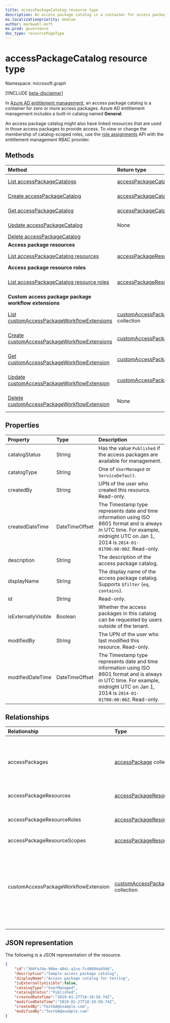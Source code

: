 ```yaml
---
title: accessPackageCatalog resource type
description: An access package catalog is a container for access packages.
ms.localizationpriority: medium
author: markwahl-msft
ms.prod: governance
doc_type: resourcePageType
---
```


# accessPackageCatalog resource type

Namespace: microsoft.graph

[!INCLUDE [beta-disclaimer](../../includes/beta-disclaimer.md)]

In [Azure AD entitlement management](entitlementmanagement-overview.md), an access package catalog is a container for zero or more access packages. Azure AD entitlement management includes a built-in catalog named **General**.

An access package catalog might also have linked resources that are used in those access packages to provide access. To view or change the membership of catalog-scoped roles, use the [role assignments](unifiedroleassignment.md) API with the entitlement management RBAC provider.

## Methods

| Method                                                                                                                    | Return type                                                                                             | Description                                                                                                                                     |
| :------------------------------------------------------------------------------------------------------------------------ | :------------------------------------------------------------------------------------------------------ | :---------------------------------------------------------------------------------------------------------------------------------------------- |
| [List accessPackageCatalogs](../api/entitlementmanagement-list-accesspackagecatalogs.md)                                  | [accessPackageCatalog](accesspackagecatalog.md) collection                                              | Retrieve a list of accesspackagecatalog objects.                                                                                                |
| [Create accessPackageCatalog](../api/entitlementmanagement-post-accesspackagecatalogs.md)                                 | [accessPackageCatalog](accesspackagecatalog.md)                                                         | Create a new accessPackageCatalog object.                                                                                                       |
| [Get accessPackageCatalog](../api/accesspackagecatalog-get.md)                                                            | [accessPackageCatalog](accesspackagecatalog.md)                                                         | Read properties and relationships of an accessPackageCatalog object.                                                                            |
| [Update accessPackageCatalog](../api/accesspackagecatalog-update.md)                                                      | None                                                                                                    | Update the properties of an accessPackageCatalog object.                                                                                        |
| [Delete accessPackageCatalog](../api/accesspackagecatalog-delete.md)                                                      |                                                                                                         | Delete accessPackageCatalog.                                                                                                                    |
| **Access package resources**                                                                                              |                                                                                                         |                                                                                                                                                 |
| [List accessPackageCatalog resources](../api/accesspackagecatalog-list-accesspackageresources.md)                         | [accessPackageResource](accesspackageresource.md) collection                                            | Retrieve a list of accessPackageResource objects in a catalog.                                                                                  |
| **Access package resource roles**                                                                                         |                                                                                                         |                                                                                                                                                 |
| [List accessPackageCatalog resource roles](../api/accesspackagecatalog-list-accesspackageresourceroles.md)                | [accessPackageResourceRole](accesspackageresourcerole.md) collection                                    | Retrieve a list of accessPackageResourceRole objects for resources in a catalog.                                                                |
| **Custom access package package workflow extensions**                                                                     |                                                                                                         |                                                                                                                                                 |
| [List customAccessPackageWorkflowExtensions](../api/accesspackagecatalog-list-customaccesspackageworkflowextensions.md)   | [customAccessPackageWorkflowExtension](../resources/customaccesspackageworkflowextension.md) collection | Get a list of the [customAccessPackageWorkflowExtension](../resources/customaccesspackageworkflowextension.md) objects and their properties.    |
| [Create customAccessPackageWorkflowExtensions](../api/accesspackagecatalog-post-customaccesspackageworkflowextensions.md) | [customAccessPackageWorkflowExtension](../resources/customaccesspackageworkflowextension.md)            | Create a new [customAccessPackageWorkflowExtension](../resources/customaccesspackageworkflowextension.md) object.                               |
| [Get customAccessPackageWorkflowExtension](../api/customaccesspackageworkflowextension-get.md)                            | [customAccessPackageWorkflowExtension](../resources/customaccesspackageworkflowextension.md)            | Read the properties and relationships of a [customAccessPackageWorkflowExtension](../resources/customaccesspackageworkflowextension.md) object. |
| [Update customAccessPackageWorkflowExtension](../api/customaccesspackageworkflowextension-update.md)                      | [customAccessPackageWorkflowExtension](../resources/customaccesspackageworkflowextension.md)            | Update the properties of a [customAccessPackageWorkflowExtension](../resources/customaccesspackageworkflowextension.md) object.                 |
| [Delete customAccessPackageWorkflowExtension](../api/customaccesspackageworkflowextension-delete.md)                      | None                                                                                                    | Deletes a [customAccessPackageWorkflowExtension](../resources/customaccesspackageworkflowextension.md) object.                                  |

## Properties

| Property            | Type           | Description                                                                                                                                                                             |
| :------------------ | :------------- | :-------------------------------------------------------------------------------------------------------------------------------------------------------------------------------------- |
| catalogStatus       | String         | Has the value `Published` if the access packages are available for management.                                                                                                          |
| catalogType         | String         | One of `UserManaged` or `ServiceDefault`.                                                                                                                                               |
| createdBy           | String         | UPN of the user who created this resource. Read-only.                                                                                                                                   |
| createdDateTime     | DateTimeOffset | The Timestamp type represents date and time information using ISO 8601 format and is always in UTC time. For example, midnight UTC on Jan 1, 2014 is `2014-01-01T00:00:00Z`. Read-only. |
| description         | String         | The description of the access package catalog.                                                                                                                                          |
| displayName         | String         | The display name of the access package catalog. Supports `$filter` (`eq`, `contains`).                                                                                                  |
| id                  | String         | Read-only.                                                                                                                                                                              |
| isExternallyVisible | Boolean        | Whether the access packages in this catalog can be requested by users outside of the tenant.                                                                                            |
| modifiedBy          | String         | The UPN of the user who last modified this resource. Read-only.                                                                                                                         |
| modifiedDateTime    | DateTimeOffset | The Timestamp type represents date and time information using ISO 8601 format and is always in UTC time. For example, midnight UTC on Jan 1, 2014 is `2014-01-01T00:00:00Z`. Read-only. |

## Relationships

| Relationship                         | Type                                                                                                    | Description                                                                                                             |
| :----------------------------------- | :------------------------------------------------------------------------------------------------------ | :---------------------------------------------------------------------------------------------------------------------- |
| accessPackages                       | [accessPackage](accesspackage.md) collection                                                            | The access packages in this catalog. Read-only. Nullable. Supports `$expand`.                                           |
| accessPackageResources               | [accessPackageResource](accesspackageresource.md) collection                                            | Read-only. Nullable.                                                                                                    |
| accessPackageResourceRoles           | [accessPackageResourceRole](accesspackageresourcerole.md) collection                                    | The roles in each resource in a catalog. Read-only.                                                                     |
| accessPackageResourceScopes          | [accessPackageResourceScope](accesspackageresourcescope.md) collection                                  | Read-only.                                                                                                              |
| customAccessPackageWorkflowExtension | [customAccessPackageWorkflowExtension](../resources/customaccesspackageworkflowextension.md) collection | The attributes of a logic app, which can be called at various stages of an access package request and assignment cycle. |

## JSON representation

The following is a JSON representation of the resource.

<!-- {
  "blockType": "resource",
  "optionalProperties": [

  ],
  "@odata.type": "microsoft.graph.accessPackageCatalog",
  "keyProperty": "id"
}-->

```json
{
    "id":"360fa7de-90be-48dc-a2ce-fc40094a93dd",
    "description":"Sample access package catalog",
    "displayName":"Access package catalog for testing",
    "isExternallyVisible":false,
    "catalogType":"UserManaged",
    "catalogStatus":"Published",
    "createdDateTime":"2019-01-27T18:19:50.74Z",
    "modifiedDateTime":"2019-01-27T18:19:50.74Z",
    "createdBy":"TestGA@example.com",
    "modifiedBy":"TestGA@example.com"
}
```

<!-- uuid: 16cd6b66-4b1a-43a1-adaf-3a886856ed98
2019-02-04 14:57:30 UTC -->

<!-- {
  "type": "#page.annotation",
  "description": "accessPackageCatalog resource",
  "keywords": "",
  "section": "documentation",
  "tocPath": ""
}-->
